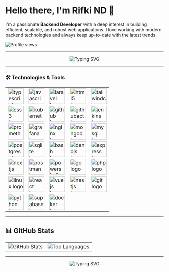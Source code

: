 # Hello there, I'm Rifki ND 👋  

I'm a passionate **Backend Developer** with a deep interest in building efficient, scalable, and robust web applications. I love working with modern backend technologies and always keep up-to-date with the latest trends.

![Profile views](https://komarev.com/ghpvc/?username=RifkiND&color=blue)

---

<div align="center">
  <img src="https://readme-typing-svg.herokuapp.com?font=Fira+Code&size=24&pause=1000&color=36BCF7&width=435&lines=Passionate+Backend+Developer;Scalable+and+Efficient+Solutions;API+Design+and+Integration;Always+Learning+New+Technologies" alt="Typing SVG" />
</div>

---

### 🛠️ Technologies & Tools  

<table align="center">
  <tr>
    <td><img src="https://skillicons.dev/icons?i=ts" height="50" alt="typescript logo"></td>
    <td><img src="https://skillicons.dev/icons?i=js" height="50" alt="javascript logo"></td>
    <td><img src="https://skillicons.dev/icons?i=laravel" height="50" alt="laravel logo"></td>
    <td><img src="https://skillicons.dev/icons?i=html" height="50" alt="html5 logo"></td>
    <td><img src="https://skillicons.dev/icons?i=tailwind" height="50" alt="tailwindcss logo"></td>
  </tr>
  <tr>
    <td><img src="https://skillicons.dev/icons?i=css" height="50" alt="css3 logo"></td>
    <td><img src="https://skillicons.dev/icons?i=kubernetes" height="50" alt="kubernetes logo"></td>
    <td><img src="https://skillicons.dev/icons?i=github" height="50" alt="github logo"></td>
    <td><img src="https://skillicons.dev/icons?i=githubactions" height="50" alt="githubactions logo"></td>
    <td><img src="https://skillicons.dev/icons?i=jenkins" height="50" alt="jenkins logo"></td>
  </tr>
  <tr>
    <td><img src="https://skillicons.dev/icons?i=prometheus" height="50" alt="prometheus logo"></td>
    <td><img src="https://skillicons.dev/icons?i=grafana" height="50" alt="grafana logo"></td>
    <td><img src="https://skillicons.dev/icons?i=nginx" height="50" alt="nginx logo"></td>
    <td><img src="https://skillicons.dev/icons?i=mongodb" height="50" alt="mongodb logo"></td>
    <td><img src="https://skillicons.dev/icons?i=mysql" height="50" alt="mysql logo"></td>
  </tr>
  <tr>
    <td><img src="https://skillicons.dev/icons?i=postgres" height="50" alt="postgresql logo"></td>
    <td><img src="https://skillicons.dev/icons?i=sqlite" height="50" alt="sqlite logo"></td>
    <td><img src="https://skillicons.dev/icons?i=bash" height="50" alt="bash logo"></td>
    <td><img src="https://skillicons.dev/icons?i=deno" height="50" alt="denojs logo"></td>
    <td><img src="https://skillicons.dev/icons?i=express" height="50" alt="express logo"></td>
  </tr>
  <tr>
    <td><img src="https://skillicons.dev/icons?i=nextjs" height="50" alt="nextjs logo"></td>
    <td><img src="https://skillicons.dev/icons?i=postman" height="50" alt="postman logo"></td>
    <td><img src="https://skillicons.dev/icons?i=powershell" height="50" alt="powershell logo"></td>
    <td><img src="https://skillicons.dev/icons?i=go" height="50" alt="go logo"></td>
    <td><img src="https://skillicons.dev/icons?i=php" height="50" alt="php logo"></td>
  </tr>
  <tr>
    <td><img src="https://skillicons.dev/icons?i=linux" height="50" alt="linux logo"></td>
    <td><img src="https://skillicons.dev/icons?i=react" height="50" alt="react logo"></td>
    <td><img src="https://skillicons.dev/icons?i=vue" height="50" alt="vuejs logo"></td>
    <td><img src="https://skillicons.dev/icons?i=nestjs" height="50" alt="nestjs logo"></td>
    <td><img src="https://skillicons.dev/icons?i=git" height="50" alt="git logo"></td>
  </tr>
  <tr>
    <td><img src="https://skillicons.dev/icons?i=py" height="50" alt="python logo"></td>
    <td><img src="https://skillicons.dev/icons?i=supabase" height="50" alt="supabase logo"></td>
    <td><img src="https://skillicons.dev/icons?i=docker" height="50" alt="docker logo"></td>
    <td colspan="2"></td>
  </tr>
</table>

---

## 📊 GitHub Stats  

<table>
  <tr>
    <td>
      <img src="https://github-readme-stats.vercel.app/api?username=RifkiND&show_icons=true&theme=tokyonight" alt="GitHub Stats" />
    </td>
    <td>
      <img src="https://github-readme-stats.vercel.app/api/top-langs/?username=RifkiND&layout=compact&theme=tokyonight" alt="Top Languages" />
    </td>
  </tr>
</table>

---

<div align="center">
  <img src="https://readme-typing-svg.herokuapp.com?font=Fira+Code&size=18&duration=2000&pause=500&color=36BCF7&center=true&vCenter=true&width=500&lines=Thanks+for+stopping+by!;Let's+connect+and+collaborate!;Backend+Development+is+awesome!" alt="Typing SVG" />
</div>
